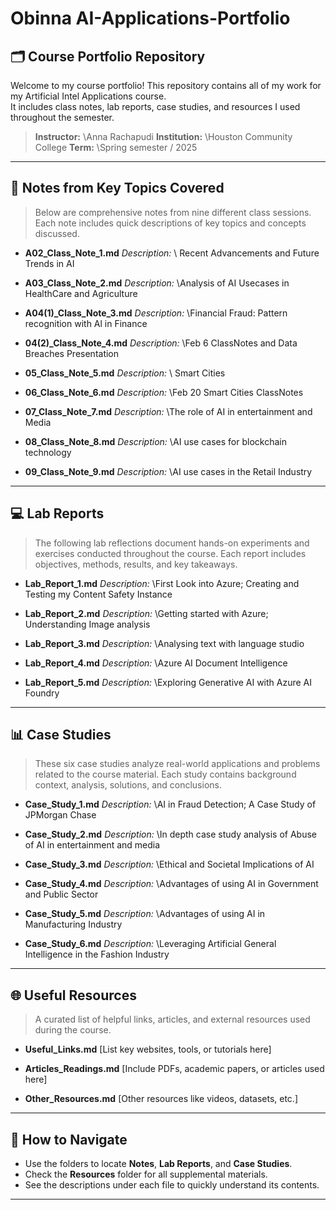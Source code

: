 # Obinna AI-Applications-Portfolio
## 🗂️ Course Portfolio Repository

Welcome to my course portfolio! This repository contains all of my work for my Artificial Intel Applications course.  
It includes class notes, lab reports, case studies, and resources I used throughout the semester.

> **Instructor:** \Anna Rachapudi
> **Institution:** \Houston Community College
> **Term:** \Spring semester / 2025

---

## 📝 Notes from Key Topics Covered

> Below are comprehensive notes from nine different class sessions. Each note includes quick descriptions of key topics and concepts discussed.

* **A02\_Class\_Note\_1.md**
  *Description:* \ Recent Advancements and Future Trends in AI

* **A03\_Class\_Note\_2.md**
  *Description:* \Analysis of AI Usecases in HealthCare and Agriculture

* **A04(1)\_Class\_Note\_3.md**
  *Description:* \Financial Fraud: Pattern recognition with Al in Finance

* **04(2)\_Class\_Note\_4.md**
  *Description:* \Feb 6 ClassNotes and Data Breaches Presentation

* **05\_Class\_Note\_5.md**
  *Description:* \ Smart Cities

* **06\_Class\_Note\_6.md**
  *Description:* \Feb 20 Smart Cities ClassNotes

* **07\_Class\_Note\_7.md**
  *Description:* \The role of AI in entertainment and Media

* **08\_Class\_Note\_8.md**
  *Description:* \AI use cases for blockchain technology
 
* **09\_Class\_Note\_9.md**
  *Description:* \AI use cases in the Retail Industry


---

## 💻 Lab Reports

> The following lab reflections document hands-on experiments and exercises conducted throughout the course. Each report includes objectives, methods, results, and key takeaways.

* **Lab\_Report\_1.md**
  *Description:* \First Look into Azure; Creating and Testing my Content Safety Instance

* **Lab\_Report\_2.md**
  *Description:* \Getting started with Azure; Understanding Image analysis

* **Lab\_Report\_3.md**
  *Description:* \Analysing text with language studio

* **Lab\_Report\_4.md**
  *Description:* \Azure AI Document Intelligence

* **Lab\_Report\_5.md**
  *Description:* \Exploring Generative AI with Azure AI Foundry

---

## 📊 Case Studies

> These six case studies analyze real-world applications and problems related to the course material. Each study contains background context, analysis, solutions, and conclusions.

* **Case\_Study\_1.md**
  *Description:* \AI in Fraud Detection; A Case Study of JPMorgan Chase

* **Case\_Study\_2.md**
  *Description:* \In depth case study analysis of Abuse of AI in entertainment and media

* **Case\_Study\_3.md**
  *Description:* \Ethical and Societal Implications of AI 

* **Case\_Study\_4.md**
  *Description:* \Advantages of using AI in Government and Public Sector

* **Case\_Study\_5.md**
  *Description:* \Advantages of using AI in Manufacturing Industry

* **Case\_Study\_6.md**
  *Description:* \Leveraging Artificial General Intelligence in the Fashion Industry

---

## 🌐 Useful Resources

> A curated list of helpful links, articles, and external resources used during the course.

* **Useful\_Links.md**
  \[List key websites, tools, or tutorials here]

* **Articles\_Readings.md**
  \[Include PDFs, academic papers, or articles used here]

* **Other\_Resources.md**
  \[Other resources like videos, datasets, etc.]


---

## 📌 How to Navigate

* Use the folders to locate **Notes**, **Lab Reports**, and **Case Studies**.
* Check the **Resources** folder for all supplemental materials.
* See the descriptions under each file to quickly understand its contents.

---
